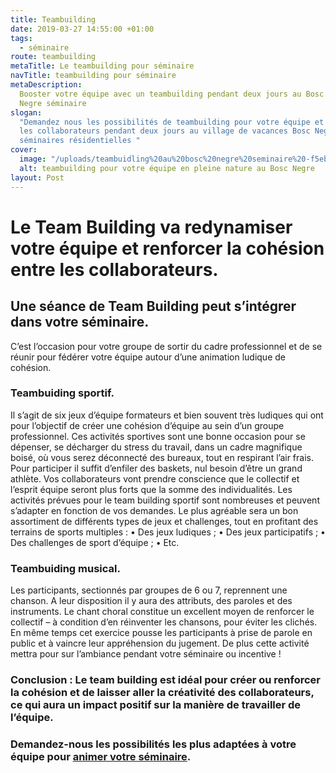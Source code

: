 ```yaml
---
title: Teambuilding
date: 2019-03-27 14:55:00 +01:00
tags:
  - séminaire
route: teambuilding
metaTitle: Le teambuilding pour séminaire
navTitle: teambuilding pour séminaire
metaDescription:
  Booster votre équipe avec un teambuilding pendant deux jours au Bosc
  Negre séminaire
slogan:
  "Demandez nous les possibilités de teambuilding pour votre équipe et booster
  les collaborateurs pendant deux jours au village de vacances Bosc Negre pour les
  séminaires résidentielles "
cover:
  image: "/uploads/teambuidling%20au%20bosc%20negre%20seminaire%20-f5eb97.jpg"
  alt: teambuilding pour votre équipe en pleine nature au Bosc Negre
layout: Post
---
```


# Le Team Building va redynamiser votre équipe et renforcer la cohésion entre les collaborateurs.

## Une séance de Team Building peut s’intégrer dans votre séminaire.

C’est l’occasion pour votre groupe de sortir du cadre professionnel et de se réunir pour fédérer votre équipe autour d’une animation ludique de cohésion.

### Teambuiding sportif.

Il s’agit de six jeux d’équipe formateurs et bien souvent très ludiques qui ont pour l’objectif de créer une cohésion d’équipe au sein d’un groupe professionnel. Ces activités sportives sont une bonne occasion pour se dépenser, se décharger du stress du travail, dans un cadre magnifique boisé, où vous serez déconnecté des bureaux, tout en respirant l’air frais. Pour participer il suffit d’enfiler des baskets, nul besoin d’être un grand athlète.
Vos collaborateurs vont prendre conscience que le collectif et l’esprit équipe seront plus forts que la somme des individualités.
Les activités prévues pour le team building sportif sont nombreuses et peuvent s’adapter en fonction de vos demandes. Le plus agréable sera un bon assortiment de différents types de jeux et challenges, tout en profitant des terrains de sports multiples :
• Des jeux ludiques ;
• Des jeux participatifs ;
• Des challenges de sport d’équipe ;
• Etc.

### Teambuiding musical.

Les participants, sectionnés par groupes de 6 ou 7, reprennent une chanson. A leur disposition il y aura des attributs, des paroles et des instruments. Le chant choral constitue un excellent moyen de renforcer le collectif – à condition d’en réinventer les chansons, pour éviter les clichés. En même temps cet exercice pousse les participants à prise de parole en public et à vaincre leur appréhension du jugement. De plus cette activité mettra pour sur l’ambiance pendant votre séminaire ou incentive !

### Conclusion : Le team building est idéal pour créer ou renforcer la cohésion et de laisser aller la créativité des collaborateurs, ce qui aura un impact positif sur la manière de travailler de l’équipe.

### Demandez-nous les possibilités les plus adaptées à votre équipe pour [animer votre séminaire](/soiree-seminaire/).
